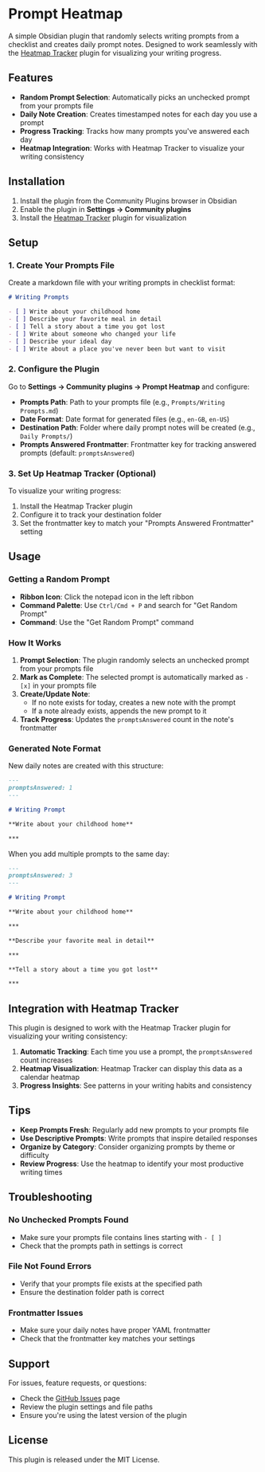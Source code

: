 # Prompt Heatmap

A simple Obsidian plugin that randomly selects writing prompts from a checklist and creates daily prompt notes. Designed to work seamlessly with the [Heatmap Tracker](https://github.com/obsidianmd/obsidian-releases) plugin for visualizing your writing progress.

## Features

- **Random Prompt Selection**: Automatically picks an unchecked prompt from your prompts file
- **Daily Note Creation**: Creates timestamped notes for each day you use a prompt
- **Progress Tracking**: Tracks how many prompts you've answered each day
- **Heatmap Integration**: Works with Heatmap Tracker to visualize your writing consistency

## Installation

1. Install the plugin from the Community Plugins browser in Obsidian
2. Enable the plugin in **Settings → Community plugins**
3. Install the [Heatmap Tracker](https://github.com/obsidianmd/obsidian-releases) plugin for visualization

## Setup

### 1. Create Your Prompts File

Create a markdown file with your writing prompts in checklist format:

```markdown
# Writing Prompts

- [ ] Write about your childhood home
- [ ] Describe your favorite meal in detail
- [ ] Tell a story about a time you got lost
- [ ] Write about someone who changed your life
- [ ] Describe your ideal day
- [ ] Write about a place you've never been but want to visit
```

### 2. Configure the Plugin

Go to **Settings → Community plugins → Prompt Heatmap** and configure:

- **Prompts Path**: Path to your prompts file (e.g., `Prompts/Writing Prompts.md`)
- **Date Format**: Date format for generated files (e.g., `en-GB`, `en-US`)
- **Destination Path**: Folder where daily prompt notes will be created (e.g., `Daily Prompts/`)
- **Prompts Answered Frontmatter**: Frontmatter key for tracking answered prompts (default: `promptsAnswered`)

### 3. Set Up Heatmap Tracker (Optional)

To visualize your writing progress:

1. Install the Heatmap Tracker plugin
2. Configure it to track your destination folder
3. Set the frontmatter key to match your "Prompts Answered Frontmatter" setting

## Usage

### Getting a Random Prompt

- **Ribbon Icon**: Click the notepad icon in the left ribbon
- **Command Palette**: Use `Ctrl/Cmd + P` and search for "Get Random Prompt"
- **Command**: Use the "Get Random Prompt" command

### How It Works

1. **Prompt Selection**: The plugin randomly selects an unchecked prompt from your prompts file
2. **Mark as Complete**: The selected prompt is automatically marked as `- [x]` in your prompts file
3. **Create/Update Note**: 
   - If no note exists for today, creates a new note with the prompt
   - If a note already exists, appends the new prompt to it
4. **Track Progress**: Updates the `promptsAnswered` count in the note's frontmatter

### Generated Note Format

New daily notes are created with this structure:

```markdown
---
promptsAnswered: 1
---

# Writing Prompt

**Write about your childhood home**

***

```

When you add multiple prompts to the same day:

```markdown
---
promptsAnswered: 3
---

# Writing Prompt

**Write about your childhood home**

***

**Describe your favorite meal in detail**

***

**Tell a story about a time you got lost**

***

```

## Integration with Heatmap Tracker

This plugin is designed to work with the Heatmap Tracker plugin for visualizing your writing consistency:

1. **Automatic Tracking**: Each time you use a prompt, the `promptsAnswered` count increases
2. **Heatmap Visualization**: Heatmap Tracker can display this data as a calendar heatmap
3. **Progress Insights**: See patterns in your writing habits and consistency

## Tips

- **Keep Prompts Fresh**: Regularly add new prompts to your prompts file
- **Use Descriptive Prompts**: Write prompts that inspire detailed responses
- **Organize by Category**: Consider organizing prompts by theme or difficulty
- **Review Progress**: Use the heatmap to identify your most productive writing times

## Troubleshooting

### No Unchecked Prompts Found
- Make sure your prompts file contains lines starting with `- [ ]`
- Check that the prompts path in settings is correct

### File Not Found Errors
- Verify that your prompts file exists at the specified path
- Ensure the destination folder path is correct

### Frontmatter Issues
- Make sure your daily notes have proper YAML frontmatter
- Check that the frontmatter key matches your settings

## Support

For issues, feature requests, or questions:
- Check the [GitHub Issues](https://github.com/your-username/prompt-heatmap/issues) page
- Review the plugin settings and file paths
- Ensure you're using the latest version of the plugin

## License

This plugin is released under the MIT License.